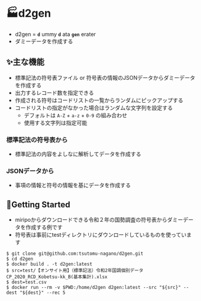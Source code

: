 # 🏭d2gen

- d2gen = **`d`** ummy **`d`** ata **`gen`** erater  
- ダミーデータを作成する

## ✨主な機能

- 標準記法の符号表ファイル or 符号表の情報のJSONデータからダミーデータを作成する
- 出力するレコード数を指定できる
- 作成される符号はコードリストの一覧からランダムにピックアップする
- コードリストの指定がなかった場合はランダムな文字列を設定する
  - デフォルトは `A-Z` + `a-z` + `0-9` の組み合わせ
  - 使用する文字列は指定可能

### 標準記法の符号表から

- 標準記法の内容をよしなに解析してデータを作成する

### JSONデータから

- 事項の情報と符号の情報を基にデータを作成する

## 🚀Getting Started

- miripoからダウンロードできる令和２年の国勢調査の符号表からダミーデータを作成する例です
- 符号表は事前にtestディレクトリにダウンロードしているものを使っています

```shell-session
$ git clone git@github.com:tsutomu-nagano/d2gen.git
$ cd d2gen
$ docker build . -t d2gen:latest
$ src=test/【オンサイト用】（標準記法）令和2年国調個別データCP_2020_RCD_Kobetsu-kk_B(基本集計).xlsx
$ dest=test.csv
$ docker run --rm -v $PWD:/home/d2gen d2gen:latest --src "${src}" --dest "${dest}" --rec 5
```
